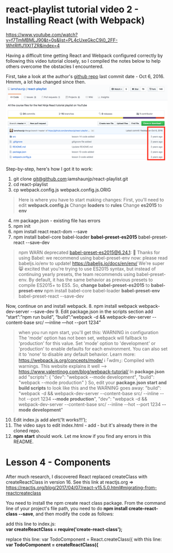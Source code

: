 # react-playlist tutorial video 2 - Installing React (with Webpack)
https://www.youtube.com/watch?v=f7TmMBMLJ90&t=0s&list=PL4cUxeGkcC9i0_2FF-WhtRIfIJ1lXlTZR&index=4

Having a difficult time getting React and Webpack configured correctly by following this video tutorial closely, so I compiled the notes below to help others overcome the obstacles I encountered.

First, take a look at the author's 
[github repo](https://github.com/iamshaunjp/react-playlist)
last commit date - Oct 6, 2016.  Hmmm, a lot has changed since then.  
![github repo](src/app/images/react-playlist-last-commit.png "react-playlist github repo last commit")

Step-by-step, here's how I got it to work:
1. git clone git@github.com:iamshaunjp/react-playlist.git
2. cd react-playlist
3. cp webpack.config.js  webpack.config.js.ORIG
> Here is where you have to start making changes:
First, you'll need to edit **webpack.config.js**
Change **loaders** to **rules**
Change **es2015** to **env** 

4. rm package.json - existing file has errors
5. npm init
6. npm install react react-dom --save
7. npm install babel-core babel-loader **babel-preset-es2015** babel-preset-react --save-dev
> npm WARN deprecated babel-preset-es2015@6.24.1: 🙌  Thanks for using Babel: we recommend using babel-preset-env now: please read babeljs.io/env to update!
https://babeljs.io/docs/en/env/
We're super 😸 excited that you're trying to use ES2015 syntax, but instead of continuing yearly presets, the team recommends using babel-preset-env. By default, it has the same behavior as previous presets to compile ES2015+ to ES5. 
So, **change babel-preset-es2015** to **babel-preset-env**
npm install babel-core babel-loader **babel-preset-env** babel-preset-react --save-dev



Now, continue on and install webpack.
8. npm install webpack webpack-dev-server --save-dev
9. Edit package.json in the scripts section add
“start”:”npm run build”,
“build”:”webpack -d && webpack-dev-server --content-base src/ —inline —hot --port 1234”
> when you run npm start, you'll get this:
WARNING in configuration
The 'mode' option has not been set, webpack will fallback to 'production' for this value. Set 'mode' option to 'development' or 'production' to enable defaults for each environment.
You can also set it to 'none' to disable any default behavior. Learn more: https://webpack.js.org/concepts/mode/
ℹ ｢wdm｣: Compiled with warnings.
This website explains it well --> https://www.valentinog.com/blog/webpack-tutorial/
In **package.json** add 
"scripts": {
  "dev": "webpack --mode development",
  "build": "webpack --mode production"
}
So, edit your **package.json start and build scripts** to look like this and the WARNING goes away:
    "build": "webpack -d && webpack-dev-server --content-base src/ --inline --hot --port 1234 **--mode production**",
    "dev": "webpack -d && webpack-dev-server --content-base src/ --inline --hot --port 1234 **--mode development**"

10. Edit index.js add alert(‘It works!!!’);
11. The video says to edit index.html - add <script src="/app/bundle.js"></script> - but it's already there in the cloned repo.
12. **npm start** should work.  Let me know if you find any errors in this README.


# Lesson 4 - Components

After much research, I discovered React replaced createClass with createReactClass in version 16.
See this link at reactjs.org => https://reactjs.org/blog/2017/04/07/react-v15.5.0.html#migrating-from-reactcreateclass

You need to install the npm create react class package.  From the command line of your project's file path, 
you need to do **npm install create-react-class --save**, and then modify the code as follows:

add this line to index.js:  
 **var createReactClass = require('create-react-class');**


replace this line: var TodoComponent = React.createClass({
with this line: **var TodoComponent = createReactClass({**